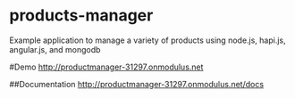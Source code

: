 products-manager
================

Example application to manage a variety of products using node.js, hapi.js, angular.js, and mongodb

#Demo
http://productmanager-31297.onmodulus.net

##Documentation
http://productmanager-31297.onmodulus.net/docs